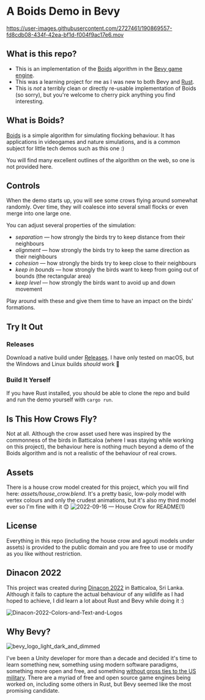 # A Boids Demo in Bevy
https://user-images.githubusercontent.com/2727461/190869557-fd8cdb08-434f-42ea-bf1d-f004f9ac17e6.mov

## What is this repo?
 * This is an implementation of the [Boids](https://en.wikipedia.org/wiki/Boids) algorithm in the [Bevy game engine](https://bevyengine.org/).
 * This was a learning project for me as I was new to both Bevy and [Rust](https://www.rust-lang.org/).
 * This is _not_ a terribly clean or directly re-usable implementation of Boids (so sorry), but you're welcome to cherry pick anything you find interesting.

## What is Boids?

[Boids](https://en.wikipedia.org/wiki/Boids) is a simple algorithm for simulating flocking behaviour. It has applications in videogames and nature simulations, and is a common subject for little tech demos such as this one :)

You will find many excellent outlines of the algorithm on the web, so one is not provided here.
 
## Controls

When the demo starts up, you will see some crows flying around somewhat randomly. Over time, they will coalesce into several small flocks or even merge into one large one.

You can adjust several properties of the simulation:
 * *separation* — how strongly the birds try to keep distance from their neighbours
 * *alignment* — how strongly the birds try to keep the same direction as their neighbours
 * *cohesion* — how strongly the birds try to keep close to their neighbours
 * *keep in bounds* — how strongly the birds want to keep from going out of bounds (the rectangular area)
 * *keep level* — how strongly the birds want to avoid up and down movement

Play around with these and give them time to have an impact on the birds' formations.
 
## Try It Out

### Releases

Download a native build under [Releases](https://github.com/HulloImJay/bevy_boids_demo/releases). I have only tested on macOS, but the Windows and Linux builds _should_ work 🤷

### Build It Yerself
If you have Rust installed, you should be able to clone the repo and build and run the demo yourself with `cargo run`.

## Is This How Crows Fly?

Not at all. Although the crow asset used here was inspired by the commonness of the birds in Batticaloa (where I was staying while working on this project), the behaviour here is nothing much beyond a demo of the Boids algorithm and is not a realistic of the behaviour of real crows.

## Assets
There is a house crow model created for this project, which you will find here: _assets/house_crow.blend_. It's a pretty basic, low-poly model with vertex colours and only the crudest animations, but it's also my third model ever so I'm fine with it 😊
![2022-09-16 — House Crow for README(1)](https://user-images.githubusercontent.com/2727461/190869582-d440cf9f-a485-41b8-a646-fe23347cba0e.gif)

## License
Everything in this repo (including the house crow and agouti models under assets) is provided to the public domain and you are free to use or modify as you like without restriction.

## Dinacon 2022
This project was created during [Dinacon 2022](https://www.2022.dinacon.org) in Batticaloa, Sri Lanka. Although it fails to capture the actual behaviour of any wildlife as I had hoped to achieve, I did learn a lot about Rust and Bevy while doing it :)

![Dinacon-2022-Colors-and-Text-and-Logos](https://user-images.githubusercontent.com/2727461/175750323-db1cb815-37c5-4733-81bf-2fb8799334f7.png)

## Why Bevy?

![bevy_logo_light_dark_and_dimmed](https://user-images.githubusercontent.com/2727461/190705825-b2fc723e-ea22-41ec-b5e0-4699fe28b82b.svg)

I've been a Unity developer for more than a decade and decided it's time to learn something new, something using modern software paradigms, something more open and free, and something [without gross ties to the US military](https://kotaku.com/unity-new-contract-us-government-military-army-engine-1849403118). There are a myriad of free and open source game engines being worked on, including some others in Rust, but Bevy seemed like the most promising candidate.
